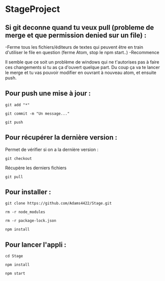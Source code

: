 # StageProject

## Si git deconne quand tu veux pull (probleme de merge et que permission denied sur un file) :

-Ferme tous les fichiers/éditeurs de textes qui peuvent être en train d'utiliser le file en question (ferme Atom, stop le npm start..)
-Recommence

Il semble que ce soit un problème de windows qui ne t'autorises pas à faire ces changements si tu as ça d'ouvert quelque part. Du coup ça va te lancer le merge et tu vas pouvoir modifier en ouvrant à nouveau atom, et ensuite push. 

## Pour push une mise à jour : 

```
git add "*"
```

```
git commit -m "Un message..."
```

```
git push
```
## Pour récupérer la dernière version : 

Permet de vérifier si on a la dernière version :
```
git checkout
```
Récupère les derniers fichiers
```
git pull
```

## Pour installer :

```
git clone https://github.com/Adams4422/Stage.git
```
```
rm -r node_modules
```
```
rm -r package-lock.json
```
```
npm install
```
## Pour lancer l'appli :

```
cd Stage
```
```
npm install
```
```
npm start
```
